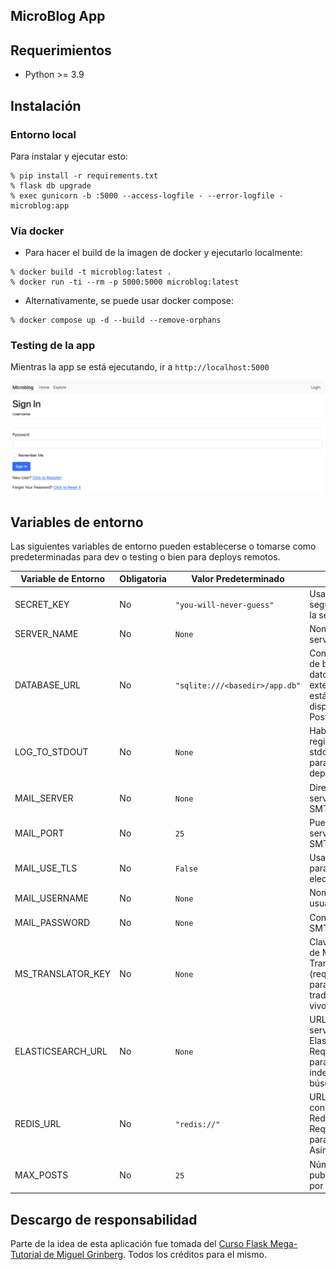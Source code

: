 ## MicroBlog App

## Requerimientos

- Python >= 3.9

## Instalación

### Entorno local

Para instalar y ejecutar esto:

```shell
% pip install -r requirements.txt
% flask db upgrade
% exec gunicorn -b :5000 --access-logfile - --error-logfile - microblog:app
```

### Vía docker

- Para hacer el build de la imagen de docker y ejecutarlo localmente:

```shell
% docker build -t microblog:latest .
% docker run -ti --rm -p 5000:5000 microblog:latest
```

- Alternativamente, se puede usar docker compose:

```shell
% docker compose up -d --build --remove-orphans
```

### Testing de la app

Mientras la app se está ejecutando, ir a `http://localhost:5000`

![](../docs/img/login.png)


## Variables de entorno

Las siguientes variables de entorno pueden establecerse o tomarse como predeterminadas para dev o testing o bien para deploys remotos.


| Variable de Entorno       | Obligatoria | Valor Predeterminado             | Notas                                                               |
|---------------------------|-------------|----------------------------------|---------------------------------------------------------------------|
| SECRET_KEY                | No          | `"you-will-never-guess"`         | Usada para la seguridad de la sesión                                |
| SERVER_NAME               | No          | `None`                           | Nombre del servidor Flask                                           |
| DATABASE_URL              | No          | `"sqlite:///<basedir>/app.db"`   | Configuración de base de datos externa. Solo está disponible PostgreSQL |
| LOG_TO_STDOUT             | No          | `None`                           | Habilita el registro en stdout (útil para depuración)              |
| MAIL_SERVER               | No          | `None`                           | Dirección del servidor SMTP                                         |
| MAIL_PORT                 | No          | `25`                             | Puerto del servidor SMTP                                            |
| MAIL_USE_TLS              | No          | `False`                          | Usar TLS para correo electrónico                                    |
| MAIL_USERNAME             | No          | `None`                           | Nombre de usuario SMTP                                              |
| MAIL_PASSWORD             | No          | `None`                           | Contraseña SMTP                                                     |
| MS_TRANSLATOR_KEY         | No          | `None`                           | Clave de API de Microsoft Translator (requerida para traducción en vivo es/en) |
| ELASTICSEARCH_URL         | No          | `None`                           | URL del servidor Elasticsearch. Requerida para indexación de búsqueda |
| REDIS_URL                 | No          | `"redis://"`                     | URL de conexión a Redis. Requerida para Tareas Asíncronas           |
| MAX_POSTS                 | No          | `25`                             | Número de publicaciones por página                                 |

## Descargo de responsabilidad

Parte de la idea de esta aplicación fue tomada del [Curso Flask Mega-Tutorial de Miguel Grinberg](https://blog.miguelgrinberg.com/post/the-flask-mega-tutorial-part-i-hello-world). Todos los créditos para el mismo.
